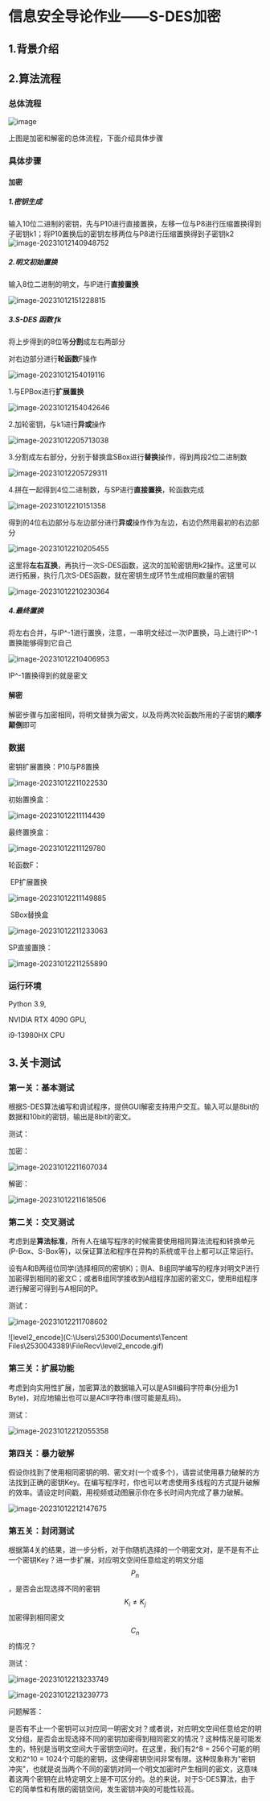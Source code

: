 # 信息安全导论作业——S-DES加密

## 1.背景介绍

## 2.算法流程

### 总体流程

![image](https://github.com/arrrrrrno/ririko_home/blob/master/typora-user-images/image-20231012210445444.png)

上图是加密和解密的总体流程，下面介绍具体步骤

### 具体步骤

#### 加密

##### 1.密钥生成

输入10位二进制的密钥，先与P10进行直接置换，左移一位与P8进行压缩置换得到子密钥k1；将P10置换后的密钥左移两位与P8进行压缩置换得到子密钥k2![image-20231012140948752](C:\Users\25300\AppData\Roaming\Typora\typora-user-images\image-20231012140948752.png)



##### 2.明文初始置换

输入8位二进制的明文，与IP进行**直接置换**

![image-20231012151228815](C:\Users\25300\AppData\Roaming\Typora\typora-user-images\image-20231012151228815.png)

##### 3.**S-DES 函数** fk

将上步得到的8位等**分割**成左右两部分

对右边部分进行**轮函数**F操作

![image-20231012154019116](C:\Users\25300\AppData\Roaming\Typora\typora-user-images\image-20231012154019116.png)

1.与EPBox进行**扩展置换**

![image-20231012154042646](C:\Users\25300\AppData\Roaming\Typora\typora-user-images\image-20231012154042646.png)

2.加轮密钥，与k1进行**异或**操作

![image-20231012205713038](C:\Users\25300\AppData\Roaming\Typora\typora-user-images\image-20231012205713038.png)

3.分割成左右部分，分别于替换盒SBox进行**替换**操作，得到两段2位二进制数

![image-20231012205729311](C:\Users\25300\AppData\Roaming\Typora\typora-user-images\image-20231012205729311.png)

4.拼在一起得到4位二进制数，与SP进行**直接置换**，轮函数完成

![image-20231012210151358](C:\Users\25300\AppData\Roaming\Typora\typora-user-images\image-20231012210151358.png)

得到的4位右边部分与左边部分进行**异或**操作作为左边，右边仍然用最初的右边部分

![image-20231012210205455](C:\Users\25300\AppData\Roaming\Typora\typora-user-images\image-20231012210205455.png)

这里将**左右互换**，再执行一次S-DES函数，这次的加轮密钥用k2操作。这里可以进行拓展，执行几次S-DES函数，就在密钥生成环节生成相同数量的密钥

![image-20231012210230364](C:\Users\25300\AppData\Roaming\Typora\typora-user-images\image-20231012210230364.png)

##### 4.最终置换

将左右合并，与IP^-1进行置换，注意，一串明文经过一次IP置换，马上进行IP^-1置换能够得到它自己

![image-20231012210406953](C:\Users\25300\AppData\Roaming\Typora\typora-user-images\image-20231012210406953.png)

IP^-1置换得到的就是密文

#### 解密

解密步骤与加密相同，将明文替换为密文，以及将两次轮函数所用的子密钥的**顺序颠倒**即可

### 数据

密钥扩展置换：P10与P8置换

![image-20231012211022530](C:\Users\25300\AppData\Roaming\Typora\typora-user-images\image-20231012211022530.png)

初始置换盒：

![image-20231012211114439](C:\Users\25300\AppData\Roaming\Typora\typora-user-images\image-20231012211114439.png)

最终置换盒：

![image-20231012211129780](C:\Users\25300\AppData\Roaming\Typora\typora-user-images\image-20231012211129780.png)

轮函数F：

​	EP扩展置换

![image-20231012211149885](C:\Users\25300\AppData\Roaming\Typora\typora-user-images\image-20231012211149885.png)

​	SBox替换盒

![image-20231012211233063](C:\Users\25300\AppData\Roaming\Typora\typora-user-images\image-20231012211233063.png)

SP直接置换：

![image-20231012211255890](C:\Users\25300\AppData\Roaming\Typora\typora-user-images\image-20231012211255890.png)

### 运行环境

Python 3.9,

NVIDIA RTX 4090 GPU,

i9-13980HX CPU

## 3.关卡测试

### 第一关：基本测试

根据S-DES算法编写和调试程序，提供GUI解密支持用户交互。输入可以是8bit的数据和10bit的密钥，输出是8bit的密文。

测试：

加密：

![image-20231012211607034](C:\Users\25300\AppData\Roaming\Typora\typora-user-images\image-20231012211607034.png)

解密：

![image-20231012211618506](C:\Users\25300\AppData\Roaming\Typora\typora-user-images\image-20231012211618506.png)

### 第二关：交叉测试

考虑到是**算法标准**，所有人在编写程序的时候需要使用相同算法流程和转换单元(P-Box、S-Box等)，以保证算法和程序在异构的系统或平台上都可以正常运行。

设有A和B两组位同学(选择相同的密钥K)；则A、B组同学编写的程序对明文P进行加密得到相同的密文C；或者B组同学接收到A组程序加密的密文C，使用B组程序进行解密可得到与A相同的P。

测试：

![image-20231012211708602](C:\Users\25300\AppData\Roaming\Typora\typora-user-images\image-20231012211708602.png)

![level2_encode](C:\Users\25300\Documents\Tencent Files\2530043389\FileRecv\level2_encode.gif)

### 第三关：扩展功能

考虑到向实用性扩展，加密算法的数据输入可以是ASII编码字符串(分组为1 Byte)，对应地输出也可以是ACII字符串(很可能是乱码)。

测试：

![image-20231012212055358](C:\Users\25300\AppData\Roaming\Typora\typora-user-images\image-20231012212055358.png)

### 第四关：暴力破解

假设你找到了使用相同密钥的明、密文对(一个或多个)，请尝试使用暴力破解的方法找到正确的密钥Key。在编写程序时，你也可以考虑使用多线程的方式提升破解的效率。请设定时间戳，用视频或动图展示你在多长时间内完成了暴力破解。

![image-20231012212147675](C:\Users\25300\AppData\Roaming\Typora\typora-user-images\image-20231012212147675.png)

### 第五关：封闭测试

根据第4关的结果，进一步分析，对于你随机选择的一个明密文对，是不是有不止一个密钥Key？进一步扩展，对应明文空间任意给定的明文分组$$P_{n}$$，是否会出现选择不同的密钥$$K_{i}\ne K_{j}$$ 加密得到相同密文$$C_n$$的情况？

测试：

![image-20231012213233749](C:\Users\25300\AppData\Roaming\Typora\typora-user-images\image-20231012213233749.png)

![image-20231012213239773](C:\Users\25300\AppData\Roaming\Typora\typora-user-images\image-20231012213239773.png)

问题解答：

是否有不止一个密钥可以对应同一明密文对？或者说，对应明文空间任意给定的明文分组，是否会出现选择不同的密钥加密得到相同密文的情况？这种情况是可能发生的，特别是当明文空间大于密钥空间时。在这里，我们有2^8 = 256个可能的明文和2^10 = 1024个可能的密钥，这使得密钥空间非常有限。这种现象称为"密钥冲突"，也就是说当两个不同的密钥对同一个明文加密时产生相同的密文，这意味着这两个密钥在此特定明文上是不可区分的。总的来说，对于S-DES算法，由于它的简单性和有限的密钥空间，发生密钥冲突的可能性较高。

